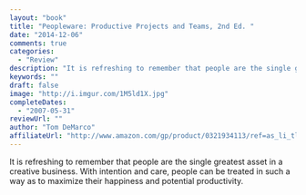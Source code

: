 ```yaml
---
layout: "book"
title: "Peopleware: Productive Projects and Teams, 2nd Ed. "
date: "2014-12-06"
comments: true
categories:
  - "Review"
description: "It is refreshing to remember that people are the single greatest asset in a creative business.  With intention and care, people can be treated in such"
keywords: ""
draft: false
image: "http://i.imgur.com/1M5ld1X.jpg"
completeDates:
  - "2007-05-31"
reviewUrl: ""
author: "Tom DeMarco"
affiliateUrl: "http://www.amazon.com/gp/product/0321934113/ref=as_li_tl?ie=UTF8&camp=1789&creative=390957&creativeASIN=0321934113&linkCode=as2&tag=jaktre-20&linkId=ONBBIQYTS7YVXE2T"
---
```


It is refreshing to remember that people are the single greatest asset in a creative business.  With intention and care, people can be treated in such a way as to maximize their happiness and potential productivity.
